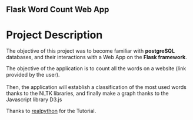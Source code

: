 ## Flask Word Count Web App

# Project Description

The objective of this project was to become familiar with **postgreSQL** databases, and their interactions with a Web App on the **Flask framework**.</br>

The objective of the application is to count all the words on a website (link provided by the user).</br> 
</br>
Then, the application will establish a classification of the most used words thanks to the NLTK libraries, and finally make a graph thanks to the Javascript library D3.js</br>


Thanks to [realpython](https://realpython.com/flask-by-example-part-2-postgres-sqlalchemy-and-alembic/) for the Tutorial.

